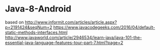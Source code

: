 # Java-8-Android

based on 
http://www.informit.com/articles/article.aspx?p=2191424&seqNum=2
https://www.javacodegeeks.com/2016/04/default-static-methods-interfaces.html
http://www.javaworld.com/article/2946534/learn-java/java-101-the-essential-java-language-features-tour-part-7.html?page=2